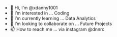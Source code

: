 - 👋 Hi, I’m @xdanny1001
- 👀 I’m interested in ... Coding
- 🌱 I’m currently learning ... Data Analytics
- 💞️ I’m looking to collaborate on ... Future Projects
- 📫 How to reach me ... via instagram @dnnrc

<!---
xdanny1001/xdanny1001 is a ✨ special ✨ repository because its `README.md` (this file) appears on your GitHub profile.
You can click the Preview link to take a look at your changes.
--->
